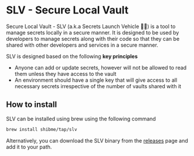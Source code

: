 # SLV - Secure Local Vault
Secure Local Vault - SLV (a.k.a Secrets Launch Vehicle 🔐🚀) is a tool to manage secrets locally in a secure manner. It is designed to be used by developers to manage secrets along with their code so that they can be shared with other developers and services in a secure manner.

SLV is designed based on the following **key principles**
 - Anyone can add or update secrets, however will not be allowed to read them unless they have access to the vault
 - An environment should have a single key that will give access to all necessary secrets irrespective of the number of vaults shared with it

 ## How to install
 SLV can be installed using brew using the following command
```zsh
brew install shibme/tap/slv
```
Alternatively, you can download the SLV binary from the [releases](https://github.com/shibme/slv/releases/latest) page and add it to your path.